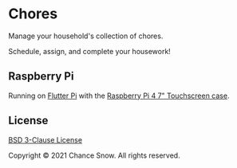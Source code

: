 # Chores

Manage your household's collection of chores.

Schedule, assign, and complete your housework!

<!-- TODO: Add a screenshot/GIF -->

<!-- TODO: Add "Get it on" Android/iOS call to action -->
<!-- TODO: Add "Get it on" Raspberry Pi -->

## Raspberry Pi

Running on [Flutter Pi](https://github.com/ardera/flutter-pi) with the [Raspberry Pi 4 7" Touchscreen case](https://www.adafruit.com/product/4951).

## License

[BSD 3-Clause License](https://opensource.org/licenses/BSD-3-Clause)

Copyright &copy; 2021 Chance Snow. All rights reserved.
